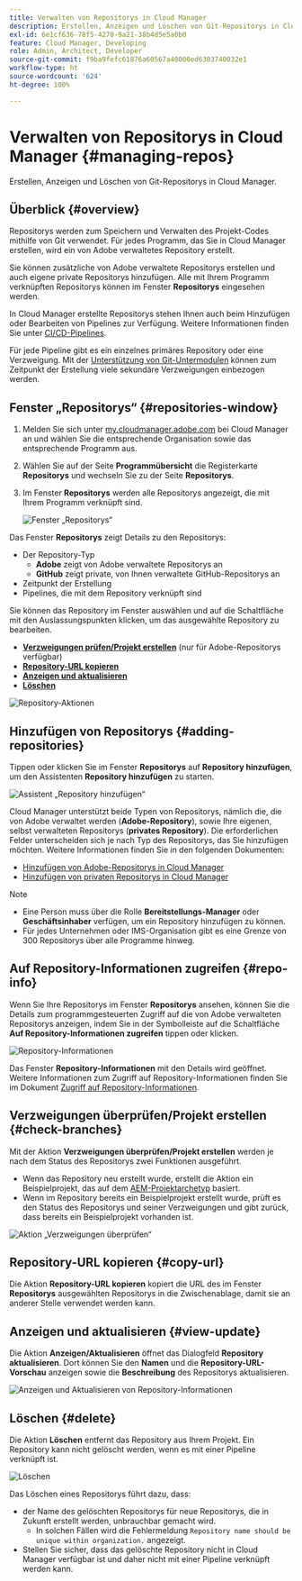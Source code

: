 ```yaml
---
title: Verwalten von Repositorys in Cloud Manager
description: Erstellen, Anzeigen und Löschen von Git-Repositorys in Cloud Manager.
exl-id: 6e1cf636-78f5-4270-9a21-38b4d5e5a0b0
feature: Cloud Manager, Developing
role: Admin, Architect, Developer
source-git-commit: f9ba9fefc61876a60567a40000ed6303740032e1
workflow-type: ht
source-wordcount: '624'
ht-degree: 100%

---
```



# Verwalten von Repositorys in Cloud Manager {#managing-repos}

Erstellen, Anzeigen und Löschen von Git-Repositorys in Cloud Manager.

## Überblick {#overview}

Repositorys werden zum Speichern und Verwalten des Projekt-Codes mithilfe von Git verwendet. Für jedes Programm, das Sie in Cloud Manager erstellen, wird ein von Adobe verwaltetes Repository erstellt.

Sie können zusätzliche von Adobe verwaltete Repositorys erstellen und auch eigene private Repositorys hinzufügen. Alle mit Ihrem Programm verknüpften Repositorys können im Fenster **Repositorys** eingesehen werden.

In Cloud Manager erstellte Repositorys stehen Ihnen auch beim Hinzufügen oder Bearbeiten von Pipelines zur Verfügung. Weitere Informationen finden Sie unter [CI/CD-Pipelines](/help/implementing/cloud-manager/configuring-pipelines/introduction-ci-cd-pipelines.md).

Für jede Pipeline gibt es ein einzelnes primäres Repository oder eine Verzweigung. Mit der [Unterstützung von Git-Untermodulen](git-submodules.md) können zum Zeitpunkt der Erstellung viele sekundäre Verzweigungen einbezogen werden.

## Fenster „Repositorys“ {#repositories-window}

1. Melden Sie sich unter [my.cloudmanager.adobe.com](https://my.cloudmanager.adobe.com/) bei Cloud Manager an und wählen Sie die entsprechende Organisation sowie das entsprechende Programm aus.

1. Wählen Sie auf der Seite **Programmübersicht** die Registerkarte **Repositorys** und wechseln Sie zu der Seite **Repositorys**.

1. Im Fenster **Repositorys** werden alle Repositorys angezeigt, die mit Ihrem Programm verknüpft sind.

   ![Fenster „Repositorys“](assets/repositories.png)

Das Fenster **Repositorys** zeigt Details zu den Repositorys:

* Der Repository-Typ
   * **Adobe** zeigt von Adobe verwaltete Repositorys an
   * **GitHub** zeigt private, von Ihnen verwaltete GitHub-Repositorys an
* Zeitpunkt der Erstellung
* Pipelines, die mit dem Repository verknüpft sind

Sie können das Repository im Fenster auswählen und auf die Schaltfläche mit den Auslassungspunkten klicken, um das ausgewählte Repository zu bearbeiten.

* **[Verzweigungen prüfen/Projekt erstellen](#check-branches)** (nur für Adobe-Repositorys verfügbar)
* **[Repository-URL kopieren](#copy-url)**
* **[Anzeigen und aktualisieren](#view-update)**
* **[Löschen](#delete)**

![Repository-Aktionen](assets/repository-actions.png)

## Hinzufügen von Repositorys {#adding-repositories}

Tippen oder klicken Sie im Fenster **Repositorys** auf **Repository hinzufügen**, um den Assistenten **Repository hinzufügen** zu starten.

![Assistent „Repository hinzufügen“](assets/add-repository-wizard.png)

Cloud Manager unterstützt beide Typen von Repositorys, nämlich die, die von Adobe verwaltet werden (**Adobe-Repository**), sowie Ihre eigenen, selbst verwalteten Repositorys (**privates Repository**). Die erforderlichen Felder unterscheiden sich je nach Typ des Repositorys, das Sie hinzufügen möchten. Weitere Informationen finden Sie in den folgenden Dokumenten:

* [Hinzufügen von Adobe-Repositorys in Cloud Manager](adobe-repositories.md)
* [Hinzufügen von privaten Repositorys in Cloud Manager](private-repositories.md)

>[!NOTE]
>
>* Eine Person muss über die Rolle **Bereitstellungs-Manager** oder **Geschäftsinhaber** verfügen, um ein Repository hinzufügen zu können.
>* Für jedes Unternehmen oder IMS-Organisation gibt es eine Grenze von 300 Repositorys über alle Programme hinweg.

## Auf Repository-Informationen zugreifen {#repo-info}

Wenn Sie Ihre Repositorys im Fenster **Repositorys** ansehen, können Sie die Details zum programmgesteuerten Zugriff auf die von Adobe verwalteten Repositorys anzeigen, indem Sie in der Symbolleiste auf die Schaltfläche **Auf Repository-Informationen zugreifen** tippen oder klicken.

![Repository-Informationen](assets/repo-info.png)

Das Fenster **Repository-Informationen** mit den Details wird geöffnet. Weitere Informationen zum Zugriff auf Repository-Informationen finden Sie im Dokument [Zugriff auf Repository-Informationen](accessing-repos.md).

## Verzweigungen überprüfen/Projekt erstellen {#check-branches}

Mit der Aktion **Verzweigungen überprüfen/Projekt erstellen** werden je nach dem Status des Repositorys zwei Funktionen ausgeführt.

* Wenn das Repository neu erstellt wurde, erstellt die Aktion ein Beispielprojekt, das auf dem [AEM-Projektarchetyp](https://experienceleague.adobe.com/de/docs/experience-manager-core-components/using/developing/archetype/overview) basiert.
* Wenn im Repository bereits ein Beispielprojekt erstellt wurde, prüft es den Status des Repositorys und seiner Verzweigungen und gibt zurück, dass bereits ein Beispielprojekt vorhanden ist.

![Aktion „Verzweigungen überprüfen“](assets/check-branches.png)

## Repository-URL kopieren {#copy-url}

Die Aktion **Repository-URL kopieren** kopiert die URL des im Fenster **Repositorys** ausgewählten Repositorys in die Zwischenablage, damit sie an anderer Stelle verwendet werden kann.

## Anzeigen und aktualisieren {#view-update}

Die Aktion **Anzeigen/Aktualisieren** öffnet das Dialogfeld **Repository aktualisieren**. Dort können Sie den **Namen** und die **Repository-URL-Vorschau** anzeigen sowie die **Beschreibung** des Repositorys aktualisieren.

![Anzeigen und Aktualisieren von Repository-Informationen](assets/view-update.png)

## Löschen {#delete}

Die Aktion **Löschen** entfernt das Repository aus Ihrem Projekt. Ein Repository kann nicht gelöscht werden, wenn es mit einer Pipeline verknüpft ist.

![Löschen](assets/delete.png)

Das Löschen eines Repositorys führt dazu, dass:

* der Name des gelöschten Repositorys für neue Repositorys, die in Zukunft erstellt werden, unbrauchbar gemacht wird.
   * In solchen Fällen wird die Fehlermeldung `Repository name should be unique within organization.` angezeigt.
* Stellen Sie sicher, dass das gelöschte Repository nicht in Cloud Manager verfügbar ist und daher nicht mit einer Pipeline verknüpft werden kann.
